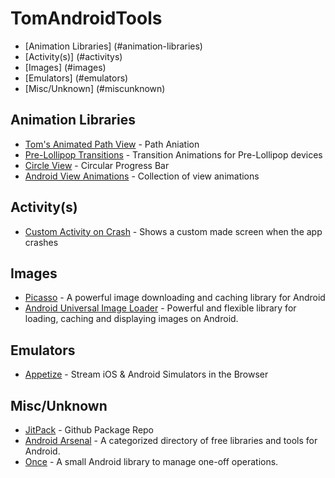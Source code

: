 # TomAndroidTools
* [Animation Libraries] (#animation-libraries)
* [Activity(s)] (#activitys)
* [Images] (#images)
* [Emulators] (#emulators)
* [Misc/Unknown] (#miscunknown)

## Animation Libraries
* [Tom's Animated Path View](https://github.com/tspaulding0222/AnimatedPathView/tree/master) - Path Aniation
* [Pre-Lollipop Transitions](https://github.com/takahirom/PreLollipopTransition) - Transition Animations for Pre-Lollipop devices
* [Circle View](https://github.com/jakob-grabner/Circle-Progress-View) - Circular Progress Bar
* [Android View Animations](https://github.com/daimajia/AndroidViewAnimations) - Collection of view animations

## Activity(s)
* [Custom Activity on Crash](https://github.com/Ereza/CustomActivityOnCrash) - Shows a custom made screen when the app crashes

## Images
* [Picasso](https://github.com/square/picasso) - A powerful image downloading and caching library for Android
* [Android Universal Image Loader](https://github.com/nostra13/Android-Universal-Image-Loader) - Powerful and flexible library for loading, caching and displaying images on Android.

## Emulators
* [Appetize](https://appetize.io/) - Stream iOS & Android Simulators in the Browser

## Misc/Unknown
* [JitPack](https://jitpack.io/) - Github Package Repo
* [Android Arsenal](https://android-arsenal.com/) - A categorized directory of free libraries and tools for Android.
* [Once](https://github.com/jonfinerty/Once) - A small Android library to manage one-off operations.
